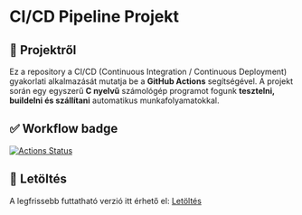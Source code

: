 # CI/CD Pipeline Projekt

## :pushpin: Projektről
Ez a repository a CI/CD (Continuous Integration / Continuous Deployment) gyakorlati alkalmazását mutatja be a **GitHub Actions** segítségével. A projekt során egy egyszerű **C nyelvű** számológép programot fogunk **tesztelni, buildelni és szállítani** automatikus munkafolyamatokkal.

## :white_check_mark: Workflow badge
[![Actions Status](https://github.com/mtgizaw15/cicd/workflows/Test,%20build%20and%20release/badge.svg)](https://github.com/mtgizaw15/cicd/actions)

## :floppy_disk: Letöltés
A legfrissebb futtatható verzió itt érhető el: [Letöltés](https://github.com/mtgizaw15/cicd/releases/tag/latest)
